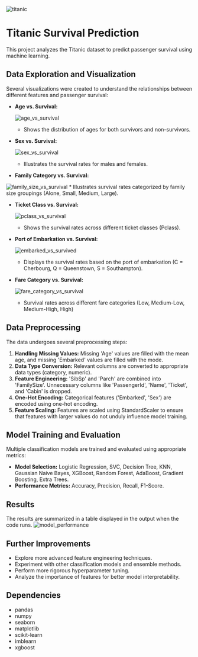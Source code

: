![titanic](https://github.com/user-attachments/assets/082c27a8-6921-4b52-a053-f56f5858a262)
# Titanic Survival Prediction

This project analyzes the Titanic dataset to predict passenger survival using machine learning.

## Data Exploration and Visualization

Several visualizations were created to understand the relationships between different features and passenger survival:

* **Age vs. Survival:**
  
  ![age_vs_survival](https://github.com/user-attachments/assets/edd3a7b4-f136-4c94-90aa-cc3ad9b71a6c)
    * Shows the distribution of ages for both survivors and non-survivors.

* **Sex vs. Survival:**
  
  ![sex_vs_survival](https://github.com/user-attachments/assets/0753e9a4-c020-4a80-a98d-78c4a2d37903)
    * Illustrates the survival rates for males and females.

* **Family Category vs. Survival:**
  
 ![family_size_vs_survival](https://github.com/user-attachments/assets/140d1fa0-fe73-4206-9c93-05b1f568a873)
    * Illustrates survival rates categorized by family size groupings (Alone, Small, Medium, Large).

* **Ticket Class vs. Survival:**
  
  ![pclass_vs_survival](https://github.com/user-attachments/assets/bab029c6-fff9-4b93-a62a-55b2087c5343)
    * Shows the survival rates across different ticket classes (Pclass).

* **Port of Embarkation vs. Survival:**
  
  ![embarked_vs_survived](https://github.com/user-attachments/assets/574cf5cd-08a7-474b-b2a1-63da49baf1d1)
    * Displays the survival rates based on the port of embarkation (C = Cherbourg, Q = Queenstown, S = Southampton).

* **Fare Category vs. Survival:**

  ![fare_category_vs_survival](https://github.com/user-attachments/assets/6380537d-f67c-4b36-a70b-52f0691631d6)
     * Survival rates across different fare categories (Low, Medium-Low, Medium-High, High)

## Data Preprocessing

The data undergoes several preprocessing steps:

1.  **Handling Missing Values:** Missing 'Age' values are filled with the mean age, and missing 'Embarked' values are filled with the mode.
2.  **Data Type Conversion:** Relevant columns are converted to appropriate data types (category, numeric).
3.  **Feature Engineering:** 'SibSp' and 'Parch' are combined into 'FamilySize'. Unnecessary columns like 'PassengerId', 'Name', 'Ticket', and 'Cabin' is dropped.
4.  **One-Hot Encoding:** Categorical features ('Embarked', 'Sex') are encoded using one-hot encoding.
5.  **Feature Scaling:** Features are scaled using StandardScaler to ensure that features with larger values do not unduly influence model training.

## Model Training and Evaluation


Multiple classification models are trained and evaluated using appropriate metrics:

* **Model Selection:** Logistic Regression, SVC, Decision Tree, KNN, Gaussian Naive Bayes, XGBoost, Random Forest, AdaBoost, Gradient Boosting, Extra Trees.
* **Performance Metrics:** Accuracy, Precision, Recall, F1-Score.

## Results

The results are summarized in a table displayed in the output when the code runs.
![model_performance](https://github.com/user-attachments/assets/990a97b9-fa70-4ce1-ad43-0dcad9911cc0)



## Further Improvements

* Explore more advanced feature engineering techniques.
* Experiment with other classification models and ensemble methods.
* Perform more rigorous hyperparameter tuning.
* Analyze the importance of features for better model interpretability.


## Dependencies

* pandas
* numpy
* seaborn
* matplotlib
* scikit-learn
* imblearn
* xgboost
